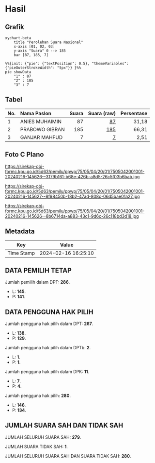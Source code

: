 # Hasil

## Grafik

```mermaid
xychart-beta
    title "Perolehan Suara Nasional"
    x-axis [01, 02, 03]
    y-axis "Suara" 0 --> 185
    bar [87, 185, 7]
```

```mermaid
%%{init: {"pie": {"textPosition": 0.5}, "themeVariables": {"pieOuterStrokeWidth": "5px"}} }%%
pie showData
    "1" : 87
    "2" : 185
    "3" : 7
```

## Tabel

| No. | Nama Paslon    | Suara | Suara (raw) | Persentase |
|:--- |:-------------- | -----:| -----------:| ----------:|
| 1   | ANIES MUHAIMIN | 87    | [87][p-1]   | 31,18      |
| 2   | PRABOWO GIBRAN | 185   | [185][p-2]  | 66,31      |
| 3   | GANJAR MAHFUD  | 7     | [7][p-3]    | 2,51       |


[p-1]: https://github.com/gigit-pemilu/pemilu-2024/blob/main/pilpres/hitung-suara/sub/75-gorontalo/sub/05-gorontalo-utara/sub/04-sumalata/sub/2001-bulontiyo-timur/sub/001-tps/sub/paslon-1.txt
[p-2]: https://github.com/gigit-pemilu/pemilu-2024/blob/main/pilpres/hitung-suara/sub/75-gorontalo/sub/05-gorontalo-utara/sub/04-sumalata/sub/2001-bulontiyo-timur/sub/001-tps/sub/paslon-2.txt
[p-3]: https://github.com/gigit-pemilu/pemilu-2024/blob/main/pilpres/hitung-suara/sub/75-gorontalo/sub/05-gorontalo-utara/sub/04-sumalata/sub/2001-bulontiyo-timur/sub/001-tps/sub/paslon-3.txt

## Foto C Plano

https://sirekap-obj-formc.kpu.go.id/5d63/pemilu/ppwp/75/05/04/20/01/7505042001001-20240216-145626--3179b161-b68e-426b-a8d5-26c5f03b6bab.jpg

https://sirekap-obj-formc.kpu.go.id/5d63/pemilu/ppwp/75/05/04/20/01/7505042001001-20240216-145627--8f98450b-18b2-47ad-808c-06d5bae01a27.jpg

https://sirekap-obj-formc.kpu.go.id/5d63/pemilu/ppwp/75/05/04/20/01/7505042001001-20240216-145626--8b6714da-a883-43c1-9d6c-26c118bd3d18.jpg


## Metadata

| Key        | Value               |
| ---------- | ------------------- |
| Time Stamp | 2024-02-16 16:25:10 |


## DATA PEMILIH TETAP

Jumlah pemilih dalam DPT: **286**.
 * L: **145**.
 * P: **141**.

## DATA PENGGUNA HAK PILIH

Jumlah pengguna hak pilih dalam DPT: **267**.
 * L: **138**.
 * P: **129**.

Jumlah pengguna hak pilih dalam DPTb: **2**.
 * L: **1**.
 * P: **1**.

Jumlah pengguna hak pilih dalam DPK: **11**.
 * L: **7**.
 * P: **4**.

Jumlah pengguna hak pilih: **280**.
 * L: **146**.
 * P: **134**.

## JUMLAH SUARA SAH DAN TIDAK SAH

JUMLAH SELURUH SUARA SAH: **279**.

JUMLAH SUARA TIDAK SAH: **1**.

JUMLAH SELURUH SUARA SAH DAN SUARA TIDAK SAH: **280**.


